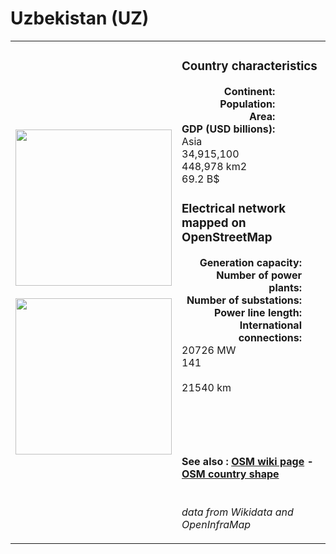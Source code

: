 # Uzbekistan (UZ)

<table width="90%">
<tr>
<td>
<img src="https://upload.wikimedia.org/wikipedia/commons/8/84/Flag_of_Uzbekistan.svg" width="250">
<br><br>
<img src="https://upload.wikimedia.org/wikipedia/commons/5/54/UZB_orthographic.svg" width="250"></td>
<td>
<h3>Country characteristics</h3>
<div style="display: inline-block;text-align:right;margin-right:30px;font-weight: bold;">
Continent:<br>Population:<br>Area:<br>GDP (USD billions):
</div>
<div style="display: inline-block;">
Asia<br>34,915,100<br>448,978 km2<br>69.2 B$
</div>
<h3>Electrical network mapped on OpenStreetMap</h3>
<div style="display: inline-block;text-align:right;margin-right:30px;font-weight: bold;">Generation capacity:<br>
Number of power plants:<br>
Number of substations:<br>
Power line length:<br>
International connections:<br>
</div>
<div style="display: inline-block;">20726 MW<br>
141<br>
<br>
21540 km<br>
<br>
</div>

<br><br><h4>See also :
<a href="https://wiki.openstreetmap.org/wiki/Power_networks/Uzbekistan" target="_blank">OSM wiki page</a> -
<a href="https://openstreetmap.org/relation/196240" target="_blank">OSM country shape</a>
</h4>

<br><i>data from Wikidata and OpenInfraMap</i>
</td>
</tr>
</table>




